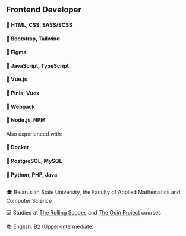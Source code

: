 

<!--
**UlyanaFilkova/UlyanaFilkova** is a ✨ _special_ ✨ repository because its `README.md` (this file) appears on your GitHub profile.

Here are some ideas to get you started:

- 🔭 I’m currently working on ...
- 🌱 I’m currently learning ...
- 👯 I’m looking to collaborate on ...
- 🤔 I’m looking for help with ...
- 💬 Ask me about ...
- 📫 How to reach me: ...
- 😄 Pronouns: ...
- ⚡ Fun fact: ...

**Frontend Developer**

| Project | Description | Link |
| --- | --- | --- |
| 🤖 AI Chatbot | A conversational AI chatbot built with Node.js and TensorFlow | [GitHub](https://github.com/your-username/ai-chatbot) |
| 📊 Data Visualization | A data visualization dashboard built with React and D3.js | [GitHub](https://github.com/your-username/data-visualization) |

**Skills**

* Programming languages: JavaScript, Python, Java
* Technologies: Node.js, TensorFlow, React, D3.js
* Tools: Git, GitHub, Visual Studio Code

**Get in touch**

Want to collaborate on a project or discuss AI and machine learning? Feel free to reach out to me on <span style="color:red">[Twitter](https://twitter.com/your-username)</span> or <span style="color:yellow">[LinkedIn](https://linkedin.com/in/your-username)</span>.

**Fun fact**

I can solve a Rubik's Cube in under 2 minutes 🎉

-->
## Frontend Developer

#### 🔹 HTML, CSS, SASS/SCSS 
#### 🔸 Bootstrap, Tailwind
#### 🔹 Figma
#### 🔸 JavaScript, TypeScript
#### 🔹 Vue.js
#### 🔸 Pinia, Vuex
#### 🔹 Webpack
#### 🔸 Node.js, NPM
####
 Also experienced with:
 #### 🔹 Docker
 #### 🔸 PostgreSQL, MySQL
 #### 🔹 Python, PHP, Java
##
🎓 Belarusian State University, the Faculty of Applied Mathematics and Computer Science

💻 Studied at [The Rolling Scopes](https://rs.school/) and [The Odin Project](https://www.theodinproject.com/) courses

📚 English: B2 (Upper-Intermediate)
